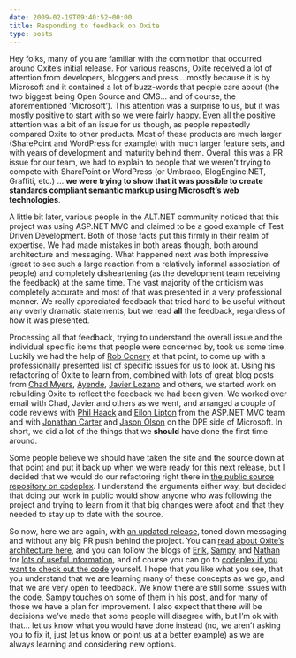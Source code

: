 ```yaml
---
date: 2009-02-19T09:40:52+00:00
title: Responding to feedback on Oxite
type: posts
---
```

Hey folks, many of you are familiar with the commotion that occurred around Oxite’s initial release. For various reasons, Oxite received a lot of attention from developers, bloggers and press… mostly because it is by Microsoft and it contained a lot of buzz-words that people care about (the two biggest being Open Source and CMS… and of course, the aforementioned ‘Microsoft’). This attention was a surprise to us, but it was mostly positive to start with so we were fairly happy. Even all the positive attention was a bit of an issue for us though, as people repeatedly compared Oxite to other products. Most of these products are much larger (SharePoint and WordPress for example) with much larger feature sets, and with years of development and maturity behind them. Overall this was a PR issue for our team, we had to explain to people that we weren’t trying to compete with SharePoint or WordPress (or Umbraco, BlogEngine.NET, Graffiti, etc.) … **we were trying to show that it was possible to create standards compliant semantic markup using Microsoft’s web technologies**.

A little bit later, various people in the ALT.NET community noticed that this project was using ASP.NET MVC and claimed to be a good example of Test Driven Development. Both of those facts put this firmly in their realm of expertise. We had made mistakes in both areas though, both around architecture and messaging. What happened next was both impressive (great to see such a large reaction from a relatively informal association of people) and completely disheartening (as the development team receiving the feedback) at the same time. The vast majority of the criticism was completely accurate and most of that was presented in a very professional manner. We really appreciated feedback that tried hard to be useful without any overly dramatic statements, but we read **all** the feedback, regardless of how it was presented.

Processing all that feedback, trying to understand the overall issue and the individual specific items that people were concerned by, took us some time. Luckily we had the help of [Rob Conery](http://blog.wekeroad.com/) at that point, to come up with a professionally presented list of specific issues for us to look at. Using his refactoring of Oxite to learn from, combined with lots of great blog posts from [Chad Myers](http://www.lostechies.com/blogs/chad_myers/default.aspx), [Ayende](http://ayende.com), [Javier Lozano](http://blog.lozanotek.com/) and others, we started work on rebuilding Oxite to reflect the feedback we had been given. We worked over email with Chad, Javier and others as we went, and arranged a couple of code reviews with [Phil Haack](http://haacked.com/) and [Eilon Lipton](http://weblogs.asp.net/LeftSlipper/) from the ASP.NET MVC team and with [Jonathan Carter](http://www.lostintangent.com/) and [Jason Olson](http://managed-world.com/) on the DPE side of Microsoft. In short, we did a lot of the things that we **should** have done the first time around.

Some people believe we should have taken the site and the source down at that point and put it back up when we were ready for this next release, but I decided that we would do our refactoring right there in [the public source repository on codeplex](http://www.codeplex.com/oxite/SourceControl/ListDownloadableCommits.aspx). I understand the arguments either way, but decided that doing our work in public would show anyone who was following the project and trying to learn from it that big changes were afoot and that they needed to stay up to date with the source.

So now, here we are again, with [an updated release](http://www.duncanmackenzie.net/Blog/newly-updated-oxite-release-available), toned down messaging and without any big PR push behind the project. You can [read about Oxite’s architecture here](http://sampy.com/Blog/The-Oxite-Architecture-Good-Bad-and-Meh-Part-1), and you can follow the blogs of [Erik](http://erikporter.com/), [Sampy](http://sampy.com/Blog) and [Nathan](http://nathan.heskew.com) for [lots of useful information](http://erikporter.com/Blog/Oxite20090215-Released), and of course you can go to [codeplex if you want to check out the code](http://www.codeplex.com/oxite/SourceControl/ListDownloadableCommits.aspx) yourself. I hope that you like what you see, that you understand that we are learning many of these concepts as we go, and that we are very open to feedback. We know there are still some issues with the code, Sampy touches on some of them in [his post](http://sampy.com/Blog/The-Oxite-Architecture-Good-Bad-and-Meh-Part-1), and for many of those we have a plan for improvement. I also expect that there will be decisions we’ve made that some people will disagree with, but I’m ok with that… let us know what you would have done instead (no, we aren’t asking you to fix it, just let us know or point us at a better example) as we are always learning and considering new options.
